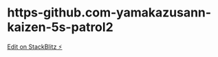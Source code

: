 # https-github.com-yamakazusann-kaizen-5s-patrol2

[Edit on StackBlitz ⚡️](https://stackblitz.com/edit/node-czbnah)
